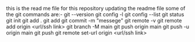 this is the read me file for this repository
updating the readme file
some of the git commands are:-
git --version
git config -l
git config --list
git status
git init
git add .
git add <file name>
git commit -m "messege"
git remote -v
git remote add origin <url/ssh link>
git branch -M main
git push origin main
git push -u origin main
git push
git remote set-url origin <url/ssh link>